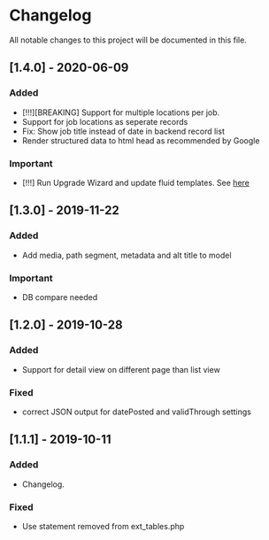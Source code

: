 # Changelog
All notable changes to this project will be documented in this file.

## [1.4.0] - 2020-06-09
### Added
- [!!!][BREAKING] Support for multiple locations per job.
- Support for job locations as seperate records
- Fix: Show job title instead of date in backend record list
- Render structured data to html head as recommended by Google

### Important
- [!!!] Run Upgrade Wizard and update fluid templates. See [here](./README.md#update-from-13-to-higher-Versions)

## [1.3.0] - 2019-11-22
### Added
- Add media, path segment, metadata and alt title to model

### Important
- DB compare needed

## [1.2.0] - 2019-10-28
### Added
- Support for detail view on different page than list view

### Fixed
- correct JSON output for datePosted and validThrough settings

## [1.1.1] - 2019-10-11
### Added
- Changelog.

### Fixed
- Use statement removed from ext_tables.php
